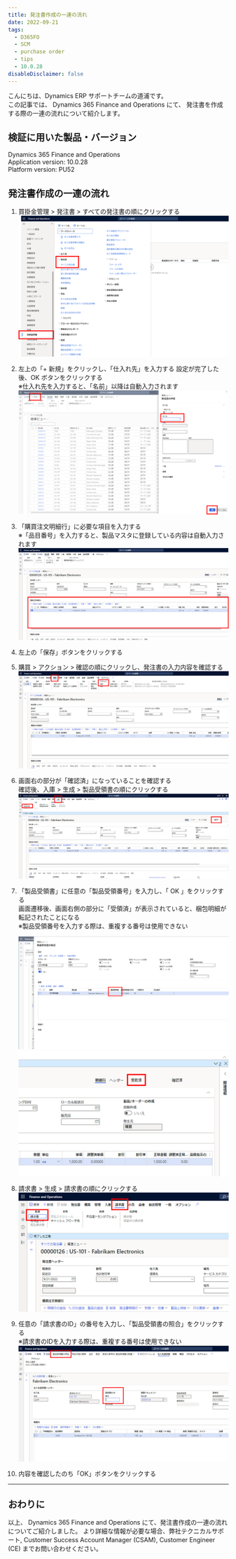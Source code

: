 ```yaml
---
title: 発注書作成の一連の流れ
date: 2022-09-21
tags:
  - D365FO
  - SCM
  - purchase order
  - tips
  - 10.0.28
disableDisclaimer: false
---
```



こんにちは、Dynamics ERP サポートチームの道浦です。  
この記事では、 Dynamics 365 Finance and Operations にて、 発注書を作成する際の一連の流れについて紹介します。

<!-- more -->
## 検証に用いた製品・バージョン
Dynamics 365 Finance and Operations      
Application version: 10.0.28    
Platform version: PU52  


## 発注書作成の一連の流れ

1. 買掛金管理 > 発注書 > すべての発注書の順にクリックする  
    ![](./how-to-create-purchase-order/step1.png)

2. 左上の「+ 新規」をクリックし、「仕入れ先」を入力する
    設定が完了した後、OK ボタンをクリックする  
    ※仕入れ先を入力すると、「名前」以降は自動入力されます
    ![](./how-to-create-purchase-order/step2.png)


3. 「購買注文明細行」に必要な項目を入力する  
    ※「品目番号」を入力すると、製品マスタに登録している内容は自動入力されます
    ![](./how-to-create-purchase-order/step3.png)


4. 左上の「保存」ボタンをクリックする


5. 購買 > アクション > 確認の順にクリックし、発注書の入力内容を確認する
    ![](./how-to-create-purchase-order/step5.png)


6. 画面右の部分が「確認済」になっていることを確認する  
    確認後、入庫 > 生成 > 製品受領書の順にクリックする
    ![](./how-to-create-purchase-order/step6.png)


7. 「製品受領書」に任意の「製品受領番号」を入力し、「 OK 」をクリックする  
    画面遷移後、画面右側の部分に「受領済」が表示されていると、梱包明細が転記されたことになる  
    ※製品受領番号を入力する際は、重複する番号は使用できない

    ![](./how-to-create-purchase-order/step7-1.png)
    ![](./how-to-create-purchase-order/step7-2.png)


8. 請求書 > 生成 > 請求書の順にクリックする
    ![](./how-to-create-purchase-order/step8.png)

9. 任意の「請求書のID」の番号を入力し、「製品受領書の照合」をクリックする  
    ※請求書のIDを入力する際は、重複する番号は使用できない
    ![](./how-to-create-purchase-order/step9.png)

10. 内容を確認したのち「OK」ボタンをクリックする

---
## おわりに  

以上、 Dynamics 365 Finance and Operations にて、発注書作成の一連の流れについてご紹介しました。
より詳細な情報が必要な場合、弊社テクニカルサポート, Customer Success Account Manager (CSAM), Customer Engineer (CE) までお問い合わせください。
